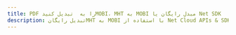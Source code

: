 ---title: PDF را به  تبدیل کنیدMOBI، MHT به MOBI مبدل رایگان یا Net SDKdescription: تبدیل رایگانMHT به MOBI با استفاده از Net Cloud APIs & SDK همچنین اسناد PDF را در Cloud ایجاد، ویرایش و رندر کنید.---